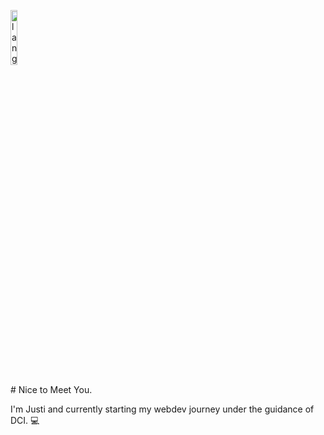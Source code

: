 <p align="left"><img width=15%" src="https://github.com/alansmathew/alansmathew/raw/master/lang.gif" alt="lang image here" /></p>
  # Nice to Meet You.

I'm Justi and currently starting my webdev journey under the guidance of DCI. :computer:
